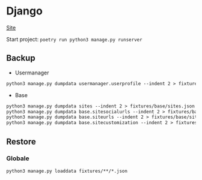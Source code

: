 # Django 
[Site](https://docs.djangoproject.com/en/4.0/)

Start project: `poetry run python3 manage.py runserver`

## Backup
- Usermanager
```markdown
python3 manage.py dumpdata usermanager.userprofile --indent 2 > fixtures/usermanager/userprofile.json
```
- Base
```markdown
python3 manage.py dumpdata sites --indent 2 > fixtures/base/sites.json
python3 manage.py dumpdata base.sitesocialurls --indent 2 > fixtures/base/sitesocialurls.json
python3 manage.py dumpdata base.siteurls --indent 2 > fixtures/base/siteurls.json
python3 manage.py dumpdata base.sitecustomization --indent 2 > fixtures/base/sitecustomization.json
```

## Restore

### Globale
```markdown
python3 manage.py loaddata fixtures/**/*.json
```
